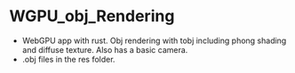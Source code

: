 # WGPU_obj_Rendering
- WebGPU app with rust. Obj rendering with tobj including phong shading and diffuse texture. Also has a basic camera.
- .obj files in the res folder.

